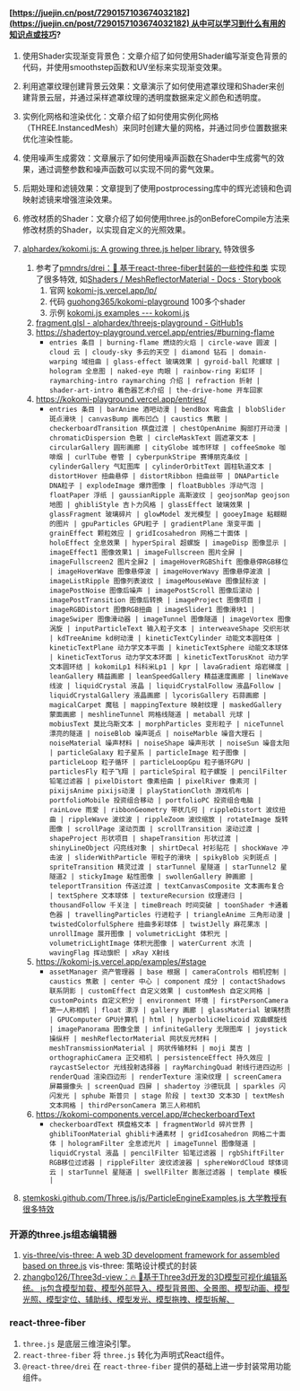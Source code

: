 #### [https://juejin.cn/post/7290157103674032182](https://juejin.cn/post/7290157103674032182) 从中可以学习到什么有用的知识点或技巧?
1. 使用Shader实现渐变背景色：文章介绍了如何使用Shader编写渐变色背景的代码，并使用smoothstep函数和UV坐标来实现渐变效果。
2. 利用遮罩纹理创建背景云效果：文章演示了如何使用遮罩纹理和Shader来创建背景云层，并通过采样遮罩纹理的透明度数据来定义颜色和透明度。
3. 实例化网格和渲染优化：文章介绍了如何使用实例化网格（THREE.InstancedMesh）来同时创建大量的网格，并通过同步位置数据来优化渲染性能。
4. 使用噪声生成雾效：文章展示了如何使用噪声函数在Shader中生成雾气的效果，通过调整参数和噪声函数可以实现不同的雾气效果。
5. 后期处理和滤镜效果：文章提到了使用postprocessing库中的辉光滤镜和色调映射滤镜来增强渲染效果。
6. 修改材质的Shader：文章介绍了如何使用three.js的onBeforeCompile方法来修改材质的Shader，以实现自定义的光照效果。
7. [alphardex/kokomi.js: A growing three.js helper library.](https://github.com/alphardex/kokomi.js#shadertoy-integration) 特效很多
	1. 参考了[pmndrs/drei：🥉 基于react-three-fiber封装的一些控件和类](https://github.com/pmndrs/drei)  实现了很多特效, 如[Shaders / MeshReflectorMaterial - Docs ⋅ Storybook](https://drei.pmnd.rs/?path=/docs/shaders-meshreflectormaterial--docs)
		1. 官网 [kokomi-js.vercel.app/lp/](https://kokomi-js.vercel.app/lp/)
		2. 代码 [guohong365/kokomi-playground](https://github1s.com/guohong365/kokomi-playground/blob/HEAD/entries/portfolioPC/frag.glsl#:~:text=portfolioP%20) 100多个shader
		3. 示例 [kokomi.js examples --- kokomi.js ](https://kokomi-playground.vercel.app/entries/#niceTunnel)
	2. [fragment.glsl - alphardex/threejs-playground - GitHub1s](https://github1s.com/alphardex/threejs-playground/blob/HEAD/src/shaders/noiseWave/fragment.glsl)
	3. https://shadertoy-playground.vercel.app/entries/#burning-flame
		- `entries 条目 | burning-flame 燃烧的火焰 | circle-wave 圆波 | cloud 云 | cloudy-sky 多云的天空 | diamond 钻石 | domain-warping 域扭曲 | glass-effect 玻璃效果 | gyroid-ball 陀螺球 | hologram 全息图 | naked-eye 肉眼 | rainbow-ring 彩虹环 | raymarching-intro raymarching 介绍 | refraction 折射 | shader-art-intro 着色器艺术介绍 | the-drive-home 开车回家`
	4. https://kokomi-playground.vercel.app/entries/
		- `entries 条目 | barAnime 酒吧动漫 | bendBox 弯曲盒 | blobSlider 斑点滑块 | canvasBump 画布凹凸 | caustics 焦散 | checkerboardTransition 棋盘过渡 | chestOpenAnime 胸部打开动漫 | chromaticDispersion 色散 | circleMaskText 圆遮罩文本 | circularGallery 圆形画廊 | cityGlobe 城市环球 | coffeeSmoke 咖啡烟 | curlTube 卷管 | cyberpunkStripe 赛博朋克条纹 | cylinderGallery 气缸图库 | cylinderOrbitText 圆柱轨道文本 | distortHover 扭曲悬停 | distortRibbon 扭曲丝带 | DNAParticle DNA粒子 | explodeImage 爆炸图像 | floatBubbles 浮动气泡 | floatPaper 浮纸 | gaussianRipple 高斯波纹 | geojsonMap geojson地图 | ghibliStyle 吉卜力风格 | glassEffect 玻璃效果 | glassFragment 玻璃碎片 | glowModel 发光模型 | gooeyImage 粘糊糊的图片 | gpuParticles GPU粒子 | gradientPlane 渐变平面 | grainEffect 颗粒效应 | gridIcosahedron 网格二十面体 | holoEffect 全息效果 | hyperSpiral 超螺旋 | imageDisp 图像显示 | imageEffect1 图像效果1 | imageFullscreen 图片全屏 | imageFullscreen2 图片全屏2 | imageHoverRGBShift 图像悬停RGB移位 | imageHoverWave 图像悬停波 | imageHoverWavy 图像悬停波浪 | imageListRipple 图像列表波纹 | imageMouseWave 图像鼠标波 | imagePostNoise 图像后噪声 | imagePostScroll 图像后滚动 | imagePostTransition 图像后转换 | imageProject 图像项目 | imageRGBDistort 图像RGB扭曲 | imageSlider1 图像滑块1 | imageSwiper 图像滑动器 | imageTunnel 图像隧道 | imageVortex 图像涡旋 | inputParticleText 输入粒子文本 | interweaveShape 交织形状 | kdTreeAnime kd树动漫 | kineticTextCylinder 动能文本圆柱体 | kineticTextPlane 动力学文本平面 | kineticTextSphere 动能文本球体 | kineticTextTorus 动力学文本环面 | kineticTextTorusKnot 动力学文本圆环结 | kokomiLp1 科科米Lp1 | kpr | lavaGradient 熔岩梯度 | leanGallery 精益画廊 | leanSpeedGallery 精益速度画廊 | lineWave 线波 | liquidCrystal 液晶 | liquidCrystalFollow 液晶Follow | liquidCrystalGallery 液晶画廊 | lycorisGallery 石蒜画廊 | magicalCarpet 魔毯 | mappingTexture 映射纹理 | maskedGallery 蒙面画廊 | meshlineTunnel 网格线隧道 | metaball 元球 | mobiusText 莫比乌斯文本 | morphParticles 变形粒子 | niceTunnel 漂亮的隧道 | noiseBlob 噪声斑点 | noiseMarble 噪音大理石 | noiseMaterial 噪声材料 | noiseShape 噪声形状 | noiseSun 噪音太阳 | particleGalaxy 粒子星系 | particleImage 粒子图像 | particleLoop 粒子循环 | particleLoopGpu 粒子循环GPU | particlesFly 粒子飞翔 | particleSpiral 粒子螺旋 | pencilFilter 铅笔过滤器 | pixelDistort 像素扭曲 | pixelRiver 像素河 | pixijsAnime pixijs动漫 | playStationCloth 游戏机布 | portfolioMobile 投资组合移动 | portfolioPC 投资组合电脑 | rainLove 雨爱 | ribbonGeometry 带状几何 | rippleDistort 波纹扭曲 | rippleWave 波纹波 | rippleZoom 波纹缩放 | rotateImage 旋转图像 | scrollPage 滚动页面 | scrollTransition 滚动过渡 | shapeProject 形状项目 | shapeTransition 形状过渡 | shinyLineObject 闪亮线对象 | shirtDecal 衬衫贴花 | shockWave 冲击波 | sliderWithParticle 带粒子的滑块 | spikyBlob 尖刺斑点 | spriteTransition 精灵过渡 | starTunnel 星隧道 | starTunnel2 星隧道2 | stickyImage 粘性图像 | swollenGallery 肿画廊 | teleportTransition 传送过渡 | textCanvasComposite 文本画布复合 | textSphere 文本球体 | textureRecursion 纹理递归 | thousandFollow 千关注 | timeBreach 时间突破 | toonShader 卡通着色器 | travellingParticles 行进粒子 | triangleAnime 三角形动漫 | twistedColorfulSphere 扭曲多彩球体 | twistJelly 麻花果冻 | unrollImage 展开图像 | volumetricLight 体积光 | volumetricLightImage 体积光图像 | waterCurrent 水流 | wavingFlag 挥动旗帜 | xRay X射线`
	5. https://kokomi-js.vercel.app/examples/#stage
		- `assetManager 资产管理器 | base 根据 | cameraControls 相机控制 | caustics 焦散 | center 中心 | component 成分 | contactShadows 联系阴影 | customEffect 自定义效果 | customMesh 自定义网格 | customPoints 自定义积分 | environment 环境 | firstPersonCamera 第一人称相机 | float 漂浮 | gallery 画廊 | glassMaterial 玻璃材质 | GPUComputer GPU计算机 | html | hyperbolicHelicoid 双曲螺旋线 | imagePanorama 图像全景 | infiniteGallery 无限图库 | joystick 操纵杆 | meshReflectorMaterial 网状反光材料 | meshTransmissionMaterial | 网状传输材料 | moji 莫吉 | orthographicCamera 正交相机 | persistenceEffect 持久效应 | raycastSelector 光线投射选择器 | rayMarchingQuad 射线行进四边形 | renderQuad 渲染四边形 | renderTexture 渲染纹理 | screenCamera 屏幕摄像头 | screenQuad 四屏 | shadertoy 沙德玩具 | sparkles 闪闪发光 | sphube 斯普贝 | stage 阶段 | text3D 文本3D | textMesh 文本网格 | thirdPersonCamera 第三人称相机`
	6. https://kokomi-components.vercel.app/#checkerboardText
		- `checkerboardText 棋盘格文本 | fragmentWorld 碎片世界 | ghibliToonMaterial ghibli卡通素材 | gridIcosahedron 网格二十面体 | hologramFilter 全息滤光片 | imageTunnel 图像隧道 | liquidCrystal 液晶 | pencilFilter 铅笔过滤器 | rgbShiftFilter RGB移位过滤器 | rippleFilter 波纹滤波器 | sphereWordCloud 球体词云 | starTunnel 星隧道 | swellFilter 膨胀过滤器 | template 模板 |`

1. [stemkoski.github.com/Three.js/js/ParticleEngineExamples.js 大学教授有很多特效](https://github.com/stemkoski/stemkoski.github.com/blob/master/Three.js/js/ParticleEngineExamples.js)

### 开源的three.js组态编辑器
1. [vis-three/vis-three: A web 3D development framework for assembled based on three.js](https://github.com/vis-three/vis-three) vis-three: 策略设计模式的封装
2. [zhangbo126/Three3d-view：🔥 🎉基于Three3d开发的3D模型可视化编辑系统。 js包含模型加载、模型外部导入、模型背景图、全景图、模型动画、模型光照、模型定位、辅助线、模型发光、模型拖拽、模型拆解、](https://github.com/zhangbo126/Three3d-view)
### react-three-fiber
1. `three.js` 是底层三维渲染引擎。
2. `react-three-fiber` 将 `three.js` 转化为声明式React组件。
3. `@react-three/drei` 在 `react-three-fiber` 提供的基础上进一步封装常用功能组件。